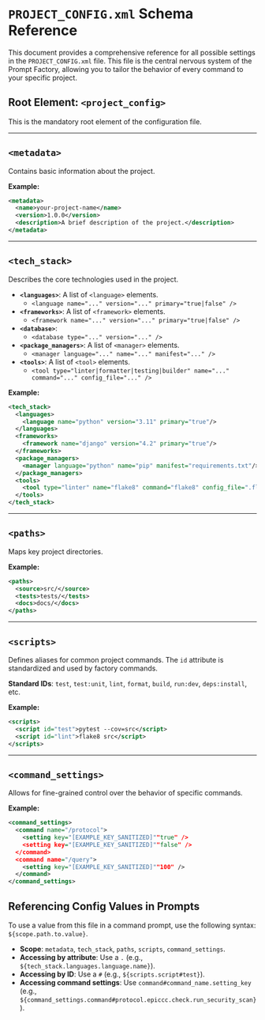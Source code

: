 # `PROJECT_CONFIG.xml` Schema Reference

This document provides a comprehensive reference for all possible settings in the `PROJECT_CONFIG.xml` file. This file is the central nervous system of the Prompt Factory, allowing you to tailor the behavior of every command to your specific project.

## Root Element: `<project_config>`

This is the mandatory root element of the configuration file.

---

## `<metadata>`

Contains basic information about the project.

**Example:**
```xml
<metadata>
  <name>your-project-name</name>
  <version>1.0.0</version>
  <description>A brief description of the project.</description>
</metadata>
```

---

## `<tech_stack>`

Describes the core technologies used in the project.

*   **`<languages>`**: A list of `<language>` elements.
    *   `<language name="..." version="..." primary="true|false" />`
*   **`<frameworks>`**: A list of `<framework>` elements.
    *   `<framework name="..." version="..." primary="true|false" />`
*   **`<database>`**:
    *   `<database type="..." version="..." />`
*   **`<package_managers>`**: A list of `<manager>` elements.
    *   `<manager language="..." name="..." manifest="..." />`
*   **`<tools>`**: A list of `<tool>` elements.
    *   `<tool type="linter|formatter|testing|builder" name="..." command="..." config_file="..." />`

**Example:**
```xml
<tech_stack>
  <languages>
    <language name="python" version="3.11" primary="true"/>
  </languages>
  <frameworks>
    <framework name="django" version="4.2" primary="true"/>
  </frameworks>
  <package_managers>
    <manager language="python" name="pip" manifest="requirements.txt"/>
  </package_managers>
  <tools>
    <tool type="linter" name="flake8" command="flake8" config_file=".flake8"/>
  </tools>
</tech_stack>
```

---

## `<paths>`

Maps key project directories.

**Example:**
```xml
<paths>
  <source>src/</source>
  <tests>tests/</tests>
  <docs>docs/</docs>
</paths>
```

---

## `<scripts>`

Defines aliases for common project commands. The `id` attribute is standardized and used by factory commands.

**Standard IDs**: `test`, `test:unit`, `lint`, `format`, `build`, `run:dev`, `deps:install`, etc.

**Example:**
```xml
<scripts>
  <script id="test">pytest --cov=src</script>
  <script id="lint">flake8 src</script>
</scripts>
```

---

## `<command_settings>`

Allows for fine-grained control over the behavior of specific commands.

**Example:**
```xml
<command_settings>
  <command name="/protocol">
    <setting key="[EXAMPLE_KEY_SANITIZED]""true" />
    <setting key="[EXAMPLE_KEY_SANITIZED]""false" />
  </command>
  <command name="/query">
    <setting key="[EXAMPLE_KEY_SANITIZED]""100" />
  </command>
</command_settings>
```

## Referencing Config Values in Prompts

To use a value from this file in a command prompt, use the following syntax: `${scope.path.to.value}`.

*   **Scope**: `metadata`, `tech_stack`, `paths`, `scripts`, `command_settings`.
*   **Accessing by attribute**: Use a `.` (e.g., `${tech_stack.languages.language.name}`).
*   **Accessing by ID**: Use a `#` (e.g., `${scripts.script#test}`).
*   **Accessing command settings**: Use `command#command_name.setting_key` (e.g., `${command_settings.command#protocol.epiccc.check.run_security_scan}`). 